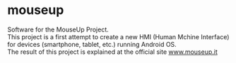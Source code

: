 # mouseup
Software for the MouseUp Project. <br>
This project is a first attempt to create a new HMI (Human Mchine Interface) for devices (smartphone, tablet, etc.) running Android OS. <br> 
The result of this project is explained at the official site www.mouseup.it 

